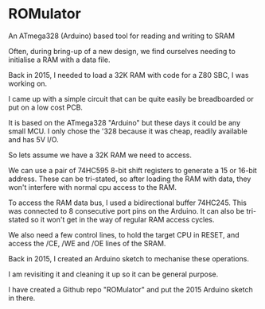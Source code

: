 # ROMulator
An ATmega328 (Arduino) based tool for reading and writing to SRAM


Often, during bring-up of a new design, we find ourselves needing to initialise a RAM with a data file.

Back in 2015, I needed to load a 32K RAM with code for a Z80 SBC, I was working on.

I came up with a simple circuit that can be quite easily be breadboarded or put on a low cost PCB.

It is based on the ATmega328 "Arduino" but these days it could be any small MCU. I only chose the '328 because it was cheap, readily available and has 5V I/O.

So lets assume we have a 32K RAM we need to access.

We can use a pair of 74HC595 8-bit shift registers to generate a 15 or 16-bit address.  These can be tri-stated, so after loading the RAM with data, they won't interfere with normal cpu access to the RAM.

To access the RAM data bus, I used a bidirectional buffer 74HC245. This was connected to 8 consecutive port pins on the Arduino. It can also be tri-stated so it won't get in the way of regular RAM access cycles.

We also need a few control lines, to hold the target CPU in RESET, and access the /CE, /WE and /OE lines of the SRAM.

Back in 2015, I created an Arduino sketch to mechanise these operations.

I am revisiting it and cleaning it up so it can be general purpose.

I have created a Github repo "ROMulator" and put the 2015 Arduino sketch in there.
